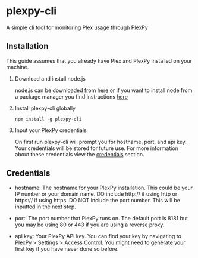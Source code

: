 # plexpy-cli

A simple cli tool for monitoring Plex usage through PlexPy

## Installation

This guide assumes that you already have Plex and PlexPy installed on your machine.

1. Download and install node.js
  
    node.js can be downloaded from [here](https://nodejs.org/en/) or if you want to install node from a package manager you find instructions [here](https://nodejs.org/en/download/package-manager/)
2. Install plexpy-cli globally

    `npm install -g plexpy-cli`
3. Input your PlexPy credentials

    On first run plexpy-cli will prompt you for hostname, port, and api key. Your credentials will be stored for future use. For more information about these credentials view the [credentials](#credentials) section.

## Credentials

- hostname: The hostname for your PlexPy installation. This could be your IP number or your domain name. DO include http:// if using http or https:// if using https. DO NOT include the port number. This will be inputted in the next step.

- port: The port number that PlexPy runs on. The default port is 8181 but you may be using 80 or 443 if you are using a reverse proxy.

- api key: Your PlexPy API key. You can find your key by navigating to PlexPy > Settings > Access Control. You might need to generate your first key if you have never done so before.
